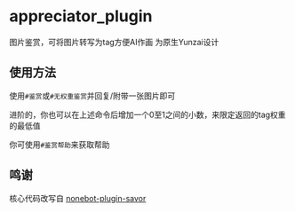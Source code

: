 # appreciator_plugin
图片鉴赏，可将图片转写为tag方便AI作画  为原生Yunzai设计

## 使用方法
使用`#鉴赏`或`#无权重鉴赏`并回复/附带一张图片即可

进阶的，你也可以在上述命令后增加一个0至1之间的小数，来限定返回的tag权重的最低值

你可使用`#鉴赏帮助`来获取帮助

## 鸣谢
核心代码改写自 <a href="https://github.com/A-kirami/nonebot-plugin-savor">nonebot-plugin-savor</a>

